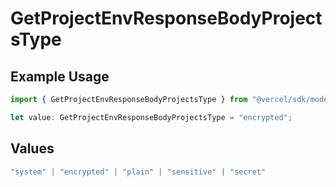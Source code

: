 # GetProjectEnvResponseBodyProjectsType

## Example Usage

```typescript
import { GetProjectEnvResponseBodyProjectsType } from "@vercel/sdk/models/operations/getprojectenv.js";

let value: GetProjectEnvResponseBodyProjectsType = "encrypted";
```

## Values

```typescript
"system" | "encrypted" | "plain" | "sensitive" | "secret"
```